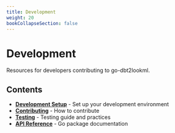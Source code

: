 ```yaml
---
title: Development
weight: 20
bookCollapseSection: false
---
```


# Development

Resources for developers contributing to go-dbt2lookml.

## Contents

- **[Development Setup](setup)** - Set up your development environment
- **[Contributing](contributing)** - How to contribute
- **[Testing](testing)** - Testing guide and practices
- **[API Reference](../api)** - Go package documentation
